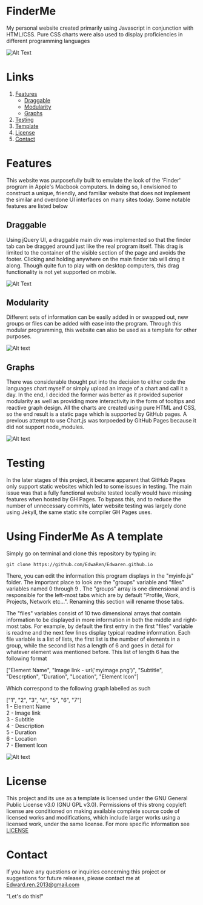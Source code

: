<!--
Copyright (c) 2017 by Edward Ren. All Rights Reserved.
 -->

# FinderMe

My personal website created primarily using Javascript in conjunction with HTML/CSS. Pure CSS charts were also used to display proficiencies in different programming languages

![Alt Text](images/readmeDisplayGif.gif)


# Links

1. [Features](#features)
   * [Draggable](#draggable)
   * [Modularity](#modularity)
   * [Graphs](#graphs)<br >
2. [Testing](#testing)
3. [Template](#template)
4. [License](#license)
5. [Contact](#contact)

# Features

This website was purposefully built to emulate the look of the 'Finder' program in Apple's Macbook computers. In doing so, I envisioned to construct a unique, friendly, and familiar website that does not implement the similar and overdone UI interfaces on many sites today. Some notable features are listed below

## Draggable

Using jQuery UI, a draggable main div was implemented so that the finder tab can be dragged around just like the real program itself. This drag is limited to the container of the visible section of the page and avoids the footer. Clicking and holding anywhere on the main finder tab will drag it along. Though quite fun to play with on desktop computers, this drag functionality is not yet supported on mobile.

![Alt Text](images/draggable.gif)


## Modularity

Different sets of information can be easily added in or swapped out, new groups or files can be added with ease into the program. Through this modular programming, this website can also be used as a template for other purposes.

![Alt text](/images/modularity.png?raw=true "")


## Graphs

There was considerable thought put into the decision to either code the languages chart myself or simply upload an image of a chart and call it a day. In the end, I decided the former was better as it provided superior modularity as well as providing more interactivity in the form of tooltips and reactive graph design. All the charts are created using pure HTML and CSS, so the end result is a static page which is supported by GitHub pages. A previous attempt to use Chart.js was torpoeded by GitHub Pages because it did not support node_modules.

![Alt text](/images/graphs.png?raw=true "")


# Testing

In the later stages of this project, it became apparent that GitHub Pages only support static websites which led to some issues in testing. The main issue was that a fully functional website tested locally would have missing features when hosted by GH Pages. To bypass this, and to reduce the number of unnecessary commits, later website testing was largely done using Jekyll, the same static site compiler GH Pages uses.

# Using FinderMe As A template

Simply go on terminal and clone this repository by typing in:
```
git clone https://github.com/EdwaRen/Edwaren.github.io
```
There, you can edit the information this program displays in the "myinfo.js" folder. The important place to look are the "groups" variable and "files" variables named 0 through 9 . The "groups" array is one dimensional and is responsible for the left-most tabs which are by default "Profile, Work, Projects, Network etc...". Renaming this section will rename those tabs.

The "files" variables consist of 10 two dimensional arrays that contain information to be displayed in more information in both the middle and right-most tabs. For example, by default the first entry in the first "files" variable is readme and the next few lines display typical readme information. Each file variable is a list of lists, the first list is the number of elements in a group, while the second list has a length of 6 and goes in detail for whatever element was mentioned before. This list of length 6 has the following format

["Element Name", "Image link - url('myimage.png')", "Subtitle", "Descrption", "Duration", "Location", "Element Icon"]

Which correspond to the following graph labelled as such

["1", "2", "3", "4", "5", "6", "7"] <br />
1 - Element Name <br />
2 - Image link <br />
3 - Subtitle <br />
4 - Description <br />
5 - Duration <br />
6 - Location <br />
7 - Element Icon <br />

![Alt text](/images/InstructionFilesLabelled.png?raw=true "")

# License
This project and its use as a template is licensed under the GNU General Public License v3.0 (GNU GPL v3.0). Permissions of this strong copyleft license are conditioned on making available complete source code of licensed works and modifications, which include larger works using a licensed work, under the same license. For more specific information see [LICENSE](../blob/master/LICENSE)


# Contact

If you have any questions or inquiries concerning this project or suggestions for future releases, please contact me at Edward.ren.2013@gmail.com

"Let's do this!"
